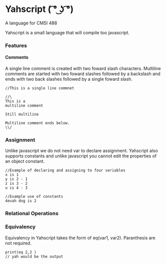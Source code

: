 # Yahscript      ( ͡° ͜ʖ ͡°) 
A language for CMSI 488

Yahscript is a small language that will compile too javascript.

### Features

#### Comments
A single line comment is created with two foward slash characters. Multiline comments are started with two foward slashes followed by a backslash and ends with two back slashes followed by a single foward slash. 

```
//This is a single line commnet

//\
This is a 
multiline comment

Still multiline

Multiline comment ends below. 
\\/

```

### Assignment
Unlike javascript we do not need var to declare assignment. Yahscript also supports constants and unlike javascript you cannot edit the properties of an object constant.

```
//Example of declaring and assigning to four variables
x is 1
y is 2 - 1
z is 3 - 2
u is 4 - 3

//Example use of constants
4evah dog is 2

```

### Relational Operations

### Equivalency
Equivalency in Yahscript takes the form of eq(var1, var2). Paranthesis are not required.

```
print(eq 2,2 )
// yah would be the output
```
